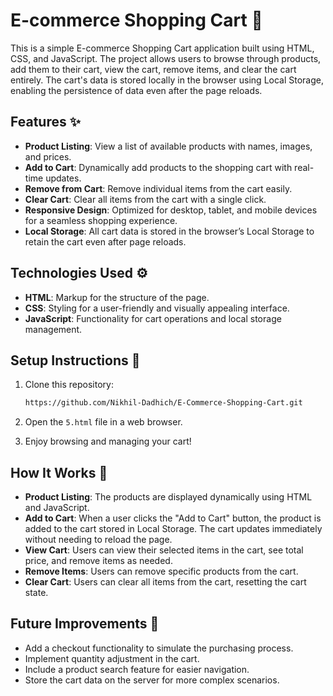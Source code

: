 # E-commerce Shopping Cart 🛒

This is a simple E-commerce Shopping Cart application built using HTML, CSS, and JavaScript. The project allows users to browse through products, add them to their cart, view the cart, remove items, and clear the cart entirely. The cart's data is stored locally in the browser using Local Storage, enabling the persistence of data even after the page reloads.

## Features ✨

- **Product Listing**: View a list of available products with names, images, and prices.
- **Add to Cart**: Dynamically add products to the shopping cart with real-time updates.
- **Remove from Cart**: Remove individual items from the cart easily.
- **Clear Cart**: Clear all items from the cart with a single click.
- **Responsive Design**: Optimized for desktop, tablet, and mobile devices for a seamless shopping experience.
- **Local Storage**: All cart data is stored in the browser’s Local Storage to retain the cart even after page reloads.

## Technologies Used ⚙️

- **HTML**: Markup for the structure of the page.
- **CSS**: Styling for a user-friendly and visually appealing interface.
- **JavaScript**: Functionality for cart operations and local storage management.

## Setup Instructions 📝

1. Clone this repository:
    ```bash
    https://github.com/Nikhil-Dadhich/E-Commerce-Shopping-Cart.git
    ```

2. Open the `5.html` file in a web browser.

3. Enjoy browsing and managing your cart!

## How It Works 🔧

- **Product Listing**: The products are displayed dynamically using HTML and JavaScript.
- **Add to Cart**: When a user clicks the "Add to Cart" button, the product is added to the cart stored in Local Storage. The cart updates immediately without needing to reload the page.
- **View Cart**: Users can view their selected items in the cart, see total price, and remove items as needed.
- **Remove Items**: Users can remove specific products from the cart.
- **Clear Cart**: Users can clear all items from the cart, resetting the cart state.

## Future Improvements 🚀

- Add a checkout functionality to simulate the purchasing process.
- Implement quantity adjustment in the cart.
- Include a product search feature for easier navigation.
- Store the cart data on the server for more complex scenarios.

